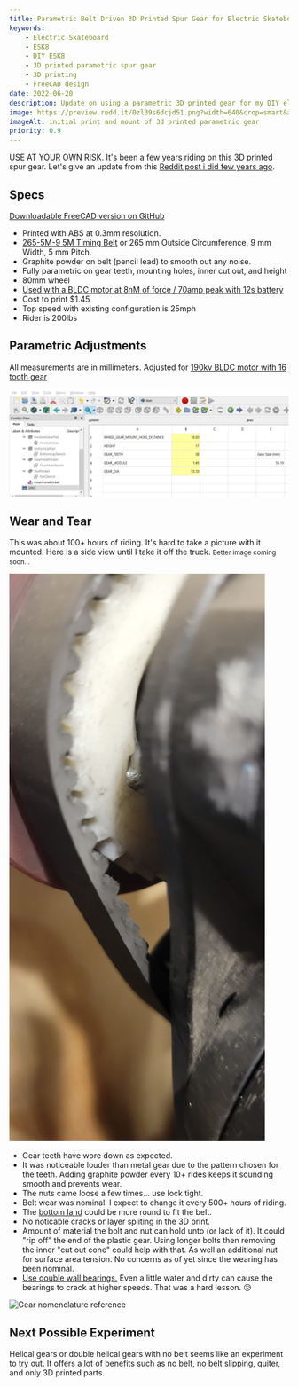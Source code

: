 ```yaml
---
title: Parametric Belt Driven 3D Printed Spur Gear for Electric Skateboards
keywords:
    - Electric Skateboard
    - ESK8
    - DIY ESK8
    - 3D printed parametric spur gear
    - 3D printing
    - FreeCAD design
date: 2022-06-20
description: Update on using a parametric 3D printed gear for my DIY electric skateboard after 100+ hours of riding.
image: https://preview.redd.it/0zl39s6dcjd51.png?width=640&crop=smart&auto=webp&s=48567f3f2aad79c253526693e60a65888728c953
imageAlt: initial print and mount of 3d printed parametric gear
priority: 0.9
---
```


USE AT YOUR OWN RISK. It's been a few years riding on this 3D printed spur gear. Let's give an update from this [Reddit post i did few years ago](https://www.reddit.com/r/functionalprint/comments/hz8yn8/parametric_belt_driven_gear_for_diy_esk8/).


## Specs

[Downloadable FreeCAD version on GitHub](images/skateboardGearWheel/SkateboardWheelGear.FCStd)

- Printed with ABS at 0.3mm resolution. 
- [265-5M-9 5M Timing Belt](https://www.amazon.com/BESTORQ-265-5M-9-Timing-Outside-Circumference/dp/B00J9TXEQA?crid=MOIU9VWF3JOJ&keywords=265-5M-9%2B5M%2BTiming%2BBelt&qid=1655757673&sprefix=265-5m-9%2B5m%2Btiming%2Bbelt%2Caps%2C201&sr=8-1-spons&spLa=ZW5jcnlwdGVkUXVhbGlmaWVyPUExMlhRVlVONFhPTlk0JmVuY3J5cHRlZElkPUEwMTI5Mzg1MURaWUpDRUNIWFo1RyZlbmNyeXB0ZWRBZElkPUEwMjMxMzA3Mlo5RkxDN1g5WFAzSiZ3aWRnZXROYW1lPXNwX2F0ZiZhY3Rpb249Y2xpY2tSZWRpcmVjdCZkb05vdExvZ0NsaWNrPXRydWU&th=1&linkCode=ll1&tag=dctm-20&linkId=cc15402e422e37ad16e212a4e941dccb&language=en_US&ref_=as_li_ss_tl) or 265 mm Outside Circumference, 9 mm Width, 5 mm Pitch.
- Graphite powder on belt (pencil lead) to smooth out any noise.
- Fully parametric on gear teeth, mounting holes, inner cut out, and height
- 80mm wheel
- [Used with a BLDC motor at 8nM of force / 70amp peak with 12s battery](https://www.amazon.com/Flipsky-Hardened-Electric-Skateboard-Brushless/dp/B08L5WDTSZ?crid=38MPS5ZVVS608&keywords=Flipsky%2BElectric%2BSkateboard%2B6374%2B190KV%2B3250W%2BBrushless%2BBLDC%2BMotor&qid=1655749320&s=toys-and-games&sprefix=flipsky%2Belectric%2Bskateboard%2B6374%2B190kv%2B3250w%2Bbrushless%2Bbldc%2Bmotor%2Ctoys-and-games%2C106&sr=1-1-spons&spLa=ZW5jcnlwdGVkUXVhbGlmaWVyPUEyTTI1T1lHSUk4TTBEJmVuY3J5cHRlZElkPUEwNzgzOTM2M0ZOOVlWODFKWDU5MSZlbmNyeXB0ZWRBZElkPUExMDQxMDE2M0tZUTdJSU43V0tWOSZ3aWRnZXROYW1lPXNwX2F0ZiZhY3Rpb249Y2xpY2tSZWRpcmVjdCZkb05vdExvZ0NsaWNrPXRydWU&th=1&linkCode=ll1&tag=dctm-20&linkId=00aab9f6e7dde286c70b7c3585039b04&language=en_US&ref_=as_li_ss_tl)
- Cost to print $1.45
- Top speed with existing configuration is 25mph
- Rider is 200lbs

<script type="module" src="https://unpkg.com/@google/model-viewer/dist/model-viewer.min.js"></script>

<model-viewer style="width: 100%; min-height:300px;" alt="3D Rendering of model" src="images/skateboardGearWheel/SkateboardWheelGear-Body.gltf" ar ar-modes="webxr scene-viewer quick-look" camera-controls enable-pan>
</model-viewer>

## Parametric Adjustments

All measurements are in millimeters. Adjusted for [190kv BLDC motor with 16 tooth gear](https://www.amazon.com/Flipsky-Hardened-Electric-Skateboard-Brushless/dp/B08L5WDTSZ?crid=38MPS5ZVVS608&keywords=Flipsky%2BElectric%2BSkateboard%2B6374%2B190KV%2B3250W%2BBrushless%2BBLDC%2BMotor&qid=1655749320&s=toys-and-games&sprefix=flipsky%2Belectric%2Bskateboard%2B6374%2B190kv%2B3250w%2Bbrushless%2Bbldc%2Bmotor%2Ctoys-and-games%2C106&sr=1-1-spons&spLa=ZW5jcnlwdGVkUXVhbGlmaWVyPUEyTTI1T1lHSUk4TTBEJmVuY3J5cHRlZElkPUEwNzgzOTM2M0ZOOVlWODFKWDU5MSZlbmNyeXB0ZWRBZElkPUExMDQxMDE2M0tZUTdJSU43V0tWOSZ3aWRnZXROYW1lPXNwX2F0ZiZhY3Rpb249Y2xpY2tSZWRpcmVjdCZkb05vdExvZ0NsaWNrPXRydWU&th=1&linkCode=ll1&tag=dctm-20&linkId=00aab9f6e7dde286c70b7c3585039b04&language=en_US&ref_=as_li_ss_tl)

![Parametric variables spread sheet](images/skateboardGearWheel/wheelSizeSpreadSheet.png)

## Wear and Tear

This was about 100+ hours of riding. It's hard to take a picture with it mounted. Here is a side view until I take it off the truck. <small>Better image coming soon...</small>

![Inner Gear Side with Belt](images/skateboardGearWheel/20220620_125219.jpg)

- Gear teeth have wore down as expected.
- It was noticeable louder than metal gear due to the pattern chosen for the teeth. Adding graphite powder every 10+ rides keeps it sounding smooth and prevents wear.
- The nuts came loose a few times... use lock tight.
- Belt wear was nominal.  I expect to change it every 500+ hours of riding.
- The [bottom land](https://en.wikipedia.org/wiki/Gear) could be more round to fit the belt.
- No noticable cracks or layer spliting in the 3D print.
- Amount of material the bolt and nut can hold unto (or lack of it).  It could "rip off" the end of the plastic gear.  Using longer bolts then removing the inner "cut out cone" could help with that.  As well an additional nut for surface area tension.  No concerns as of yet since the wearing has been nominal.
- [Use double wall bearings.](https://www.amazon.com/Bearings-Skateboard-Shielded-Miniature-Skateboards/dp/B07R7PR72H?crid=NKG7B4O4BVEI&keywords=double+wall+skateboard+bearing&qid=1655758884&sprefix=double+wall+skateboard+bearing%2Caps%2C130&sr=8-4&linkCode=ll1&tag=dctm-20&linkId=2cbdc66d04d6f268439ba46e61195716&language=en_US&ref_=as_li_ss_tl) Even a little water and dirty can cause the bearings to crack at higher speeds.  That was a hard lesson. 😥

![Gear nomenclature reference](https://upload.wikimedia.org/wikipedia/commons/2/28/Gear_words.png)

## Next Possible Experiment

Helical gears or double helical gears with no belt seems like an experiment to try out.  It offers a lot of benefits such as no belt, no belt slipping, quiter, and only 3D printed parts.

</br>
